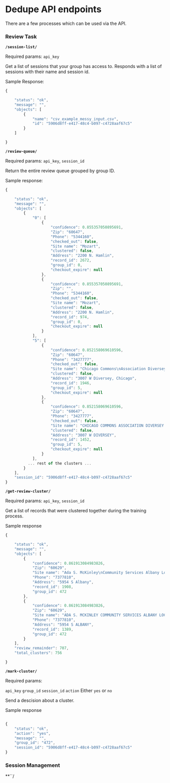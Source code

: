 # Dedupe API endpoints

There are a few processes which can be used via the API. 

### Review Task

**``/session-list/``**

Required params: ``api_key``

Get a list of sessions that your group has access to. Responds with a list of
sessions with their name and session id.

Sample Response:

``` javascript 
{

    "status": "ok",
    "message": "",
    "objects": [
        {
            "name": "csv_example_messy_input.csv",
            "id": "5906d8ff-e417-48c4-b097-c4728aaf67c5"
        }
    ]

}
```

**``/review-queue/``**

Required params: ``api_key``, ``session_id``

Return the entire review queue grouped by group ID.

Sample response:


``` javascript 
{

    "status": "ok",
    "message": "",
    "objects": [
        {
            "0": [
                {
                    "confidence": 0.855357050895691,
                    "Zip": "60647",
                    "Phone": "5344160",
                    "checked_out": false,
                    "Site name": "Mozart",
                    "clustered": false,
                    "Address": "2200 N. Hamlin",
                    "record_id": 2672,
                    "group_id": 0,
                    "checkout_expire": null
                },
                {
                    "confidence": 0.855357050895691,
                    "Zip": "",
                    "Phone": "5344160",
                    "checked_out": false,
                    "Site name": "Mozart",
                    "clustered": false,
                    "Address": "2200 N. Hamlin",
                    "record_id": 974,
                    "group_id": 0,
                    "checkout_expire": null
                }
            ],
            "5": [
                {
                    "confidence": 0.852158069610596,
                    "Zip": "60647",
                    "Phone": "3427777",
                    "checked_out": false,
                    "Site name": "Chicago Commons\nAssociation Diversey Day Care",
                    "clustered": false,
                    "Address": "3007 W Diversey, Chicago",
                    "record_id": 1946,
                    "group_id": 5,
                    "checkout_expire": null
                },
                {
                    "confidence": 0.852158069610596,
                    "Zip": "60647",
                    "Phone": "3427777",
                    "checked_out": false,
                    "Site name": "CHICAGO COMMONS ASSOCIATION DIVERSEY DAY CARE",
                    "clustered": false,
                    "Address": "3007 W DIVERSEY",
                    "record_id": 1452,
                    "group_id": 5,
                    "checkout_expire": null
                }
            ],
          ... rest of the clusters ...
        }
    ],
    "session_id": "5906d8ff-e417-48c4-b097-c4728aaf67c5"
}

```


**``/get-review-cluster/``** 

Required params: ``api_key``, ``session_id``

Get a list of records that were clustered together during the training process.

Sample response

``` javascript 
{

    "status": "ok",
    "message": "",
    "objects": [
        {
            "confidence": 0.861913084983826,
            "Zip": "60629",
            "Site name": "Ada S. McKinley\nCommunity Services Albany Location",
            "Phone": "7377810",
            "Address": "5954 S Albany",
            "record_id": 1908,
            "group_id": 472
        },
        {
            "confidence": 0.861913084983826,
            "Zip": "60629",
            "Site name": "ADA S. MCKINLEY COMMUNITY SERVICES ALBANY LOCATION",
            "Phone": "7377810",
            "Address": "5954 S ALBANY",
            "record_id": 1389,
            "group_id": 472
        }
    ],
    "review_remainder": 707,
    "total_clusters": 756

}
```

**``/mark-cluster/``** 

Required params: 

``api_key``
``group_id`` 
``session_id``
``action`` Either ``yes`` or ``no``

Send a descision about a cluster.

Sample response

``` javascript 

{
    "status": "ok", 
    "action": "yes", 
    "message": "", 
    "group_id": "472", 
    "session_id": "5906d8ff-e417-48c4-b097-c4728aaf67c5"
}

```

### Session Management

**``/


